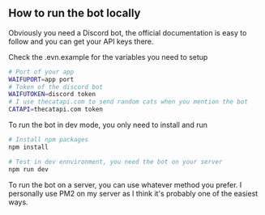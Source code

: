 ## How to run the bot locally

Obviously you need a Discord bot, the official documentation is easy to follow and you can get your API keys there.

Check the .evn.example for the variables you need to setup

```bash
# Port of your app
WAIFUPORT=app port
# Token of the discord bot
WAIFUTOKEN=discord token
# I use thecatapi.com to send random cats when you mention the bot
CATAPI=thecatapi.com token
```

To run the bot in dev mode, you only need to install and run

```bash
# Install npm packages
npm install

# Test in dev ennvironment, you need the bot on your server
npm run dev
```

To run the bot on a server, you can use whatever method you prefer. I personally use PM2 on my server as I think it's probably one of the easiest ways.